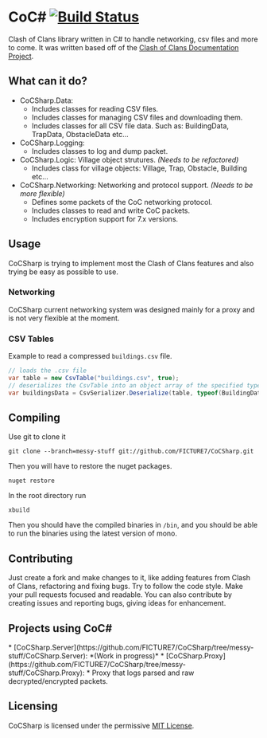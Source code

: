 <h1> 
CoC# <a href="https://travis-ci.org/FICTURE7/CoCSharp"><img src="https://travis-ci.org/FICTURE7/CoCSharp.svg?branch=messy-stuff" alt="Build Status"></a>
</h1>

Clash of Clans library written in C# to handle networking, csv files and more to come. It was written based off of the [Clash of Clans Documentation Project](https://github.com/clanner/cocdp/).

## What can it do?
* CoCSharp.Data:
  * Includes classes for reading CSV files.
  * Includes classes for managing CSV files and downloading them.
  * Includes classes for all CSV file data. Such as: BuildingData, TrapData, ObstacleData etc...
* CoCSharp.Logging:
  * Includes classes to log and dump packet.
* CoCSharp.Logic: Village object strutures. *(Needs to be refactored)*
  * Includes class for village objects: Village, Trap, Obstacle, Building etc...
* CoCSharp.Networking: Networking and protocol support. *(Needs to be more flexible)*
  * Defines some packets of the CoC networking protocol.
  * Includes classes to read and write CoC packets.
  * Includes encryption support for 7.x versions.
  
## Usage
CoCSharp is trying to implement most the Clash of Clans features and also trying be easy as possible to use.

### Networking
CoCSharp current networking system was designed mainly for a proxy and is not very flexible at the moment.

### CSV Tables
Example to read a compressed `buildings.csv` file.
```c#
// loads the .csv file
var table = new CsvTable("buildings.csv", true);
// deserializes the CsvTable into an object array of the specified type.
var buildingsData = CsvSerializer.Deserialize(table, typeof(BuildingData));
```

## Compiling
Use git to clone it
```
git clone --branch=messy-stuff git://github.com/FICTURE7/CoCSharp.git
```
Then you will have to restore the nuget packages.
```
nuget restore
```
In the root directory run
```
xbuild
```
Then you should have the compiled binaries in `/bin`, and you should be able to run the binaries using the latest version of mono.

## Contributing
Just create a fork and make changes to it, like adding features from Clash of Clans, refactoring and fixing bugs. Try to follow the code style. Make your pull requests focused and readable. You can also contribute by creating issues and reporting bugs, giving ideas for enhancement.

<h2>Projects using CoC#</h2>
* [CoCSharp.Server](https://github.com/FICTURE7/CoCSharp/tree/messy-stuff/CoCSharp.Server): *(Work in progress)*
* [CoCSharp.Proxy](https://github.com/FICTURE7/CoCSharp/tree/messy-stuff/CoCSharp.Proxy):
  * Proxy that logs parsed and raw decrypted/encrypted packets.

## Licensing
CoCSharp is licensed under the permissive [MIT License](http://mit-license.org/).
